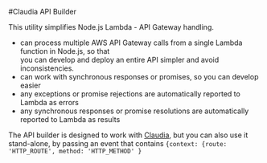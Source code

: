 #Claudia API Builder

This utility simplifies Node.js Lambda - API Gateway handling. 
  * can process multiple AWS API Gateway calls from a single Lambda function in Node.js, so that  
    you can develop and deploy an entire API simpler and avoid inconsistencies.
  * can work with synchronous responses or promises, so you can develop easier
  * any exceptions or promise rejections are automatically reported to Lambda as errors
  * any synchronous responses or promise resolutions are automatically reported to Lambda as results
    

The API builder is designed to work with [Claudia](https://github.com/claudiajs), but you can also use it stand-alone,
by passing an event that contains `{context: {route: 'HTTP_ROUTE', method: 'HTTP_METHOD' }`
